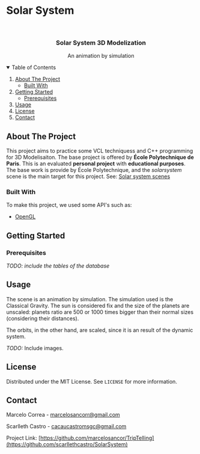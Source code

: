 # Solar System


<!-- PROJECT LOGO -->
<br />
<p align="center">
  <h3 align="center">Solar System 3D Modelization</h3>
  <p align="center">
    An animation by simulation
  </p>
</p>



<!-- TABLE OF CONTENTS -->
<details open="open">
  <summary>Table of Contents</summary>
  <ol>
    <li>
      <a href="#about-the-project">About The Project</a>
      <ul>
        <li><a href="#built-with">Built With</a></li>
      </ul>
    </li>
    <li>
      <a href="#getting-started">Getting Started</a>
      <ul>
        <li><a href="#prerequisites">Prerequisites</a></li>
      </ul>
    </li>
    <li><a href="#usage">Usage</a></li>
    <li><a href="#license">License</a></li>
    <li><a href="#contact">Contact</a></li>
  </ol>
</details>



<!-- ABOUT THE PROJECT -->
## About The Project

This project aims to practice some VCL techniquess and C++ programming for 3D Modelisaiton. The base project is offered by __École Polytechnique de Paris__. This is an evaluated __personal project__ with __educational purposes__.
The base work is provide by École Polytechnique, and the _solarsystem_ scene is the main target for this project. 
See: [Solar system scenes](https://github.com/scarllethcastro/SolarSystem/tree/master/scenes/3D_graphics/SolarSystem)


### Built With
To make this project, we used some API's such as:
* [OpenGL](https://www.opengl.org/)

<!-- GETTING STARTED -->
## Getting Started


### Prerequisites
_TODO: include the tables of the database_ 


<!-- USAGE EXAMPLES -->
## Usage
The scene is an animation by simulation. The simulation used is the Classical Gravity. The sun is considered fix and the size of the planets are unscaled: planets ratio are 500 or 1000 times bigger than their normal sizes (considering their distances). 

The orbits, in the other hand, are scaled, since it is an result of the dynamic system.

_TODO:_ Include images.

<!-- LICENSE -->
## License

Distributed under the MIT License. See `LICENSE` for more information.



<!-- CONTACT -->
## Contact
Marcelo Correa - marcelosancorr@gmail.com

Scarlleth Castro - cacaucastromsgc@gmail.com

Project Link: [https://github.com/marcelosancor/TripTelling](https://github.com/scarllethcastro/SolarSystem)
